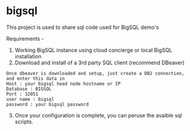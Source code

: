 # bigsql

This project is used to share sql code used for BigSQL demo's

Requirements - 
  1.  Working BigSQL instance using cloud concierge or local BigSQL installation
  2.  Download and install of a 3rd party SQL client (recommend DBeaver)

    Once dbeaver is downloaded and setup, just create a DB2 connection, and enter this data in 
    Host : your bigsql head node hostname or IP
    Database : BIGSQL
    Port : 32051
    user name : bigsql
    password : your bigsql password

  3.  Once your configuration is complete, you can peruse the avaible sql scripts.  
